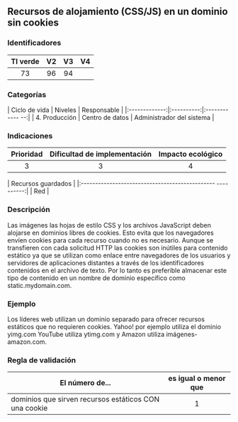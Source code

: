 ## Recursos de alojamiento (CSS/JS) en un dominio sin cookies

 ### Identificadores

 | TI verde | V2 | V3 | V4 |
 |:-------:|:---:|:---:|:----:|
 | 73 | 96 | 94 | |

 ### Categorías

 | Ciclo de vida | Niveles | Responsable |
 |:-------------:|:----------:|:------------ --:|
 | 4. Producción | Centro de datos | Administrador del sistema |

 ### Indicaciones

 | Prioridad | Dificultad de implementación | Impacto ecológico |
 |:------------------:|:-------------------------: |:-----------------:|
 | 3 | 3 | 4 |

 | Recursos guardados |
 |:----------------------------------------------- ----------:|
 | Red |

 ### Descripción

 Las imágenes las hojas de estilo CSS y los archivos JavaScript deben alojarse en dominios libres de cookies.
 Esto evita que los navegadores envíen cookies para cada recurso cuando no es necesario.
 Aunque se transfieren con cada solicitud HTTP las cookies son inútiles para contenido estático ya que se utilizan como enlace entre
 navegadores de los usuarios y servidores de aplicaciones distantes a través de los identificadores contenidos en el archivo de texto.
Por lo tanto es preferible almacenar este tipo de contenido en un nombre de dominio específico como static.mydomain.com.

 ### Ejemplo

 Los líderes web utilizan un dominio separado para ofrecer recursos estáticos que no requieren cookies. Yahoo! por ejemplo utiliza el dominio yimg.com YouTube utiliza ytimg.com y Amazon utiliza imágenes-amazon.com.

 ### Regla de validación

 | El número de... | es igual o menor que |
 |------------------------------------------------ |:------------------------:|
 | dominios que sirven recursos estáticos CON una cookie | 1 |
